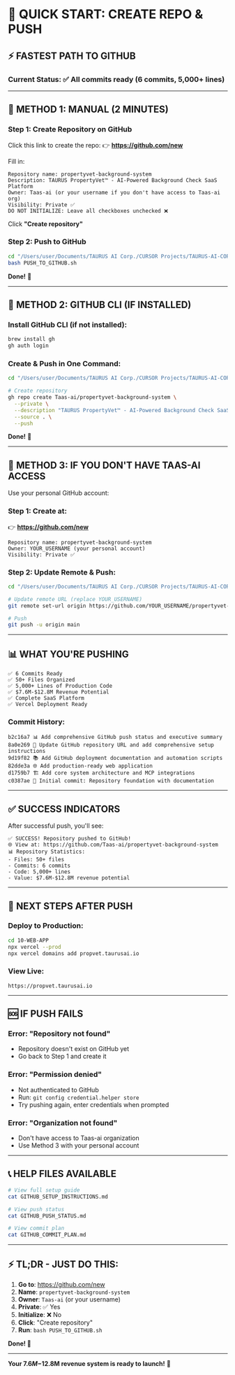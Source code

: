 # 🚀 QUICK START: CREATE REPO & PUSH

## ⚡ FASTEST PATH TO GITHUB

### **Current Status**: ✅ All commits ready (6 commits, 5,000+ lines)

---

## 🎯 METHOD 1: MANUAL (2 MINUTES)

### **Step 1: Create Repository on GitHub**
Click this link to create the repo:
👉 **https://github.com/new**

Fill in:
```
Repository name: propertyvet-background-system
Description: TAURUS PropertyVet™ - AI-Powered Background Check SaaS Platform
Owner: Taas-ai (or your username if you don't have access to Taas-ai org)
Visibility: Private ✅
DO NOT INITIALIZE: Leave all checkboxes unchecked ❌
```

Click **"Create repository"**

### **Step 2: Push to GitHub**
```bash
cd "/Users/user/Documents/TAURUS AI Corp./CURSOR Projects/TAURUS-AI-CORP-PORTFOLIO/03-REVENUE-SYSTEMS/PROPERTYVET-BACKGROUND-SYSTEM"
bash PUSH_TO_GITHUB.sh
```

**Done!** 🎉

---

## 🎯 METHOD 2: GITHUB CLI (IF INSTALLED)

### **Install GitHub CLI** (if not installed):
```bash
brew install gh
gh auth login
```

### **Create & Push in One Command**:
```bash
cd "/Users/user/Documents/TAURUS AI Corp./CURSOR Projects/TAURUS-AI-CORP-PORTFOLIO/03-REVENUE-SYSTEMS/PROPERTYVET-BACKGROUND-SYSTEM"

# Create repository
gh repo create Taas-ai/propertyvet-background-system \
  --private \
  --description "TAURUS PropertyVet™ - AI-Powered Background Check SaaS Platform" \
  --source . \
  --push
```

**Done!** 🎉

---

## 🎯 METHOD 3: IF YOU DON'T HAVE TAAS-AI ACCESS

Use your personal GitHub account:

### **Step 1: Create at**:
👉 **https://github.com/new**

```
Repository name: propertyvet-background-system
Owner: YOUR_USERNAME (your personal account)
Visibility: Private ✅
```

### **Step 2: Update Remote & Push**:
```bash
cd "/Users/user/Documents/TAURUS AI Corp./CURSOR Projects/TAURUS-AI-CORP-PORTFOLIO/03-REVENUE-SYSTEMS/PROPERTYVET-BACKGROUND-SYSTEM"

# Update remote URL (replace YOUR_USERNAME)
git remote set-url origin https://github.com/YOUR_USERNAME/propertyvet-background-system.git

# Push
git push -u origin main
```

---

## 📊 WHAT YOU'RE PUSHING

```
✅ 6 Commits Ready
✅ 50+ Files Organized
✅ 5,000+ Lines of Production Code
✅ $7.6M-$12.8M Revenue Potential
✅ Complete SaaS Platform
✅ Vercel Deployment Ready
```

### **Commit History**:
```
b2c16a7 📊 Add comprehensive GitHub push status and executive summary
8a0e269 🔧 Update GitHub repository URL and add comprehensive setup instructions
9d19f82 📚 Add GitHub deployment documentation and automation scripts
82dde3a 🌐 Add production-ready web application
d1759b7 🏗️ Add core system architecture and MCP integrations
c0387ae 🎯 Initial commit: Repository foundation with documentation
```

---

## ✅ SUCCESS INDICATORS

After successful push, you'll see:
```
✅ SUCCESS! Repository pushed to GitHub!
🌐 View at: https://github.com/Taas-ai/propertyvet-background-system
📊 Repository Statistics:
- Files: 50+ files
- Commits: 6 commits
- Code: 5,000+ lines
- Value: $7.6M-$12.8M revenue potential
```

---

## 🚀 NEXT STEPS AFTER PUSH

### **Deploy to Production**:
```bash
cd 10-WEB-APP
npx vercel --prod
npx vercel domains add propvet.taurusai.io
```

### **View Live**:
```
https://propvet.taurusai.io
```

---

## 🆘 IF PUSH FAILS

### **Error: "Repository not found"**
- Repository doesn't exist on GitHub yet
- Go back to Step 1 and create it

### **Error: "Permission denied"**
- Not authenticated to GitHub
- Run: `git config credential.helper store`
- Try pushing again, enter credentials when prompted

### **Error: "Organization not found"**
- Don't have access to Taas-ai organization
- Use Method 3 with your personal account

---

## 📞 HELP FILES AVAILABLE

```bash
# View full setup guide
cat GITHUB_SETUP_INSTRUCTIONS.md

# View push status
cat GITHUB_PUSH_STATUS.md

# View commit plan
cat GITHUB_COMMIT_PLAN.md
```

---

## ⚡ TL;DR - JUST DO THIS:

1. **Go to**: https://github.com/new
2. **Name**: `propertyvet-background-system`
3. **Owner**: `Taas-ai` (or your username)
4. **Private**: ✅ Yes
5. **Initialize**: ❌ No
6. **Click**: "Create repository"
7. **Run**: `bash PUSH_TO_GITHUB.sh`

**Done! 🎉**

---

**Your $7.6M-$12.8M revenue system is ready to launch!** 🚀

